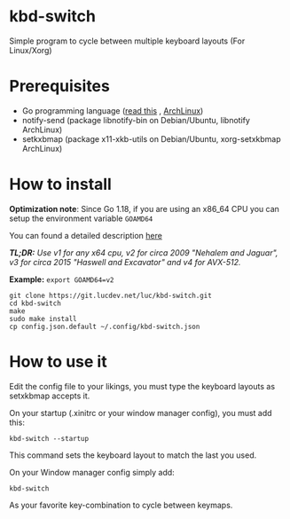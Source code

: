 # kbd-switch
Simple program to cycle between multiple keyboard layouts (For Linux/Xorg)

# Prerequisites
 - Go programming language ([read this](https://golang.org/doc/install) , [ArchLinux](https://archlinux.org/packages/community/x86_64/go/))
 - notify-send (package libnotify-bin on Debian/Ubuntu, libnotify ArchLinux)
- setkxbmap (package x11-xkb-utils on Debian/Ubuntu, xorg-setxkbmap ArchLinux)

# How to install
**Optimization note**: Since Go 1.18, if you are using an x86_64 CPU you can setup the environment variable `GOAMD64`

You can found a detailed description [here](https://github.com/golang/go/wiki/MinimumRequirements#amd64)

***TL;DR:** Use v1 for any x64 cpu, v2 for circa 2009 "Nehalem and Jaguar", v3 for circa 2015 "Haswell and Excavator" and v4 for AVX-512.*

**Example:** `export GOAMD64=v2`

	git clone https://git.lucdev.net/luc/kbd-switch.git
	cd kbd-switch
	make
	sudo make install
	cp config.json.default ~/.config/kbd-switch.json

# How to use it
Edit the config file to your likings, you must type the keyboard layouts as setxkbmap accepts it.

On your startup (.xinitrc or your window manager config), you must add this:
	
	kbd-switch --startup

This command sets the keyboard layout to match the last you used.

On your Window manager config simply add:
	
	kbd-switch

As your favorite key-combination to cycle between keymaps.

